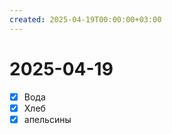 ```yaml
---
created: 2025-04-19T00:00:00+03:00
---
```


# 2025-04-19
- [x] Вода
- [x] Хлеб
- [x] апельсины